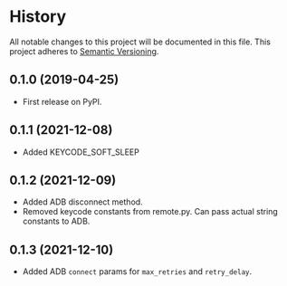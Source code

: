 # History
All notable changes to this project will be documented in this file. This project adheres to [Semantic Versioning](http://semver.org/).

## 0.1.0 (2019-04-25)
* First release on PyPI.

## 0.1.1 (2021-12-08)
* Added KEYCODE_SOFT_SLEEP

## 0.1.2 (2021-12-09)
* Added ADB disconnect method.
* Removed keycode constants from remote.py.  Can pass actual string constants to ADB.

## 0.1.3 (2021-12-10)
* Added ADB `connect` params for `max_retries` and `retry_delay`.
